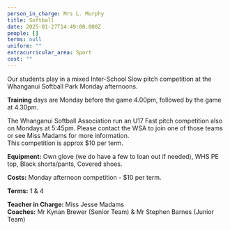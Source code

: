 ```yaml
---
person_in_charge: Mrs L. Murphy
title: Softball
date: 2025-01-27T14:49:00.000Z
people: []
terms: null
uniform: ""
extracurricular_area: Sport
cost: ""
---
```

Our students play in a mixed Inter-School Slow pitch competition at the Whanganui Softball Park Monday afternoons.

**Training** days are Monday before the game 4.00pm, followed by the game at 4.30pm.  

The Whanganui Softball Association run an U17 Fast pitch competition also on Mondays at 5:45pm.  Please contact the WSA to join one of those teams or see Miss Madams for more information.  
This competition is approx $10 per term.

**Equipment:** Own glove (we do have a few to loan out if needed), WHS PE top, Black   shorts/pants, Covered shoes.

**Costs:** Monday afternoon competition - $10 per term.  

**Terms:** 1 & 4 

**Teacher in Charge:** Miss Jesse Madams  
**Coaches:** Mr Kynan Brewer (Senior Team) & Mr Stephen Barnes (Junior Team)
